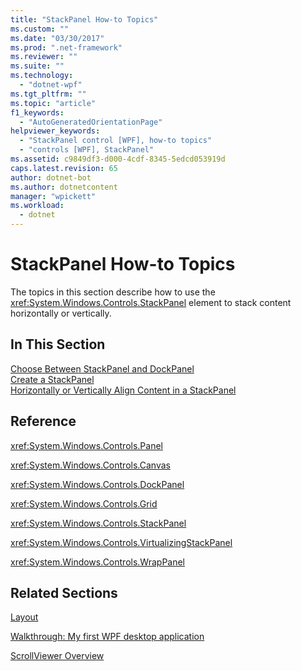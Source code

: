 ```yaml
---
title: "StackPanel How-to Topics"
ms.custom: ""
ms.date: "03/30/2017"
ms.prod: ".net-framework"
ms.reviewer: ""
ms.suite: ""
ms.technology: 
  - "dotnet-wpf"
ms.tgt_pltfrm: ""
ms.topic: "article"
f1_keywords: 
  - "AutoGeneratedOrientationPage"
helpviewer_keywords: 
  - "StackPanel control [WPF], how-to topics"
  - "controls [WPF], StackPanel"
ms.assetid: c9849df3-d000-4cdf-8345-5edcd053919d
caps.latest.revision: 65
author: dotnet-bot
ms.author: dotnetcontent
manager: "wpickett"
ms.workload: 
  - dotnet
---
```

# StackPanel How-to Topics
The topics in this section describe how to use the <xref:System.Windows.Controls.StackPanel> element to stack content horizontally or vertically.  
  
## In This Section  
 [Choose Between StackPanel and DockPanel](../../../../docs/framework/wpf/controls/how-to-choose-between-stackpanel-and-dockpanel.md)  
 [Create a StackPanel](../../../../docs/framework/wpf/controls/how-to-create-a-stackpanel.md)  
 [Horizontally or Vertically Align Content in a StackPanel](../../../../docs/framework/wpf/controls/how-to-horizontally-or-vertically-align-content-in-a-stackpanel.md)  
  
## Reference  
 <xref:System.Windows.Controls.Panel>  
  
 <xref:System.Windows.Controls.Canvas>  
  
 <xref:System.Windows.Controls.DockPanel>  
  
 <xref:System.Windows.Controls.Grid>  
  
 <xref:System.Windows.Controls.StackPanel>  
  
 <xref:System.Windows.Controls.VirtualizingStackPanel>  
  
 <xref:System.Windows.Controls.WrapPanel>  
  
## Related Sections  
 [Layout](../../../../docs/framework/wpf/advanced/layout.md)  
  
 [Walkthrough: My first WPF desktop application](../../../../docs/framework/wpf/getting-started/walkthrough-my-first-wpf-desktop-application.md)  
  
 [ScrollViewer Overview](../../../../docs/framework/wpf/controls/scrollviewer-overview.md)
